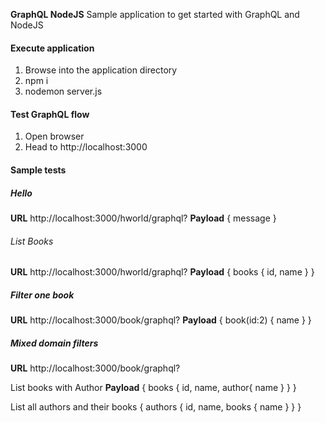 **GraphQL  NodeJS**
Sample application to get started with GraphQL and NodeJS

#### Execute application
1. Browse into the application directory
2. npm i    
3. nodemon server.js

#### Test GraphQL flow
1. Open browser
2. Head to http://localhost:3000

#### Sample tests
##### Hello
**URL**
http://localhost:3000/hworld/graphql?
**Payload**
{
message
}

###### List Books
**URL**
http://localhost:3000/hworld/graphql?
**Payload**
{
books {
id,
name
}
}


##### Filter one book
**URL**
http://localhost:3000/book/graphql?
**Payload**
{
book(id:2) {
name
}
}


##### Mixed domain filters
**URL**
http://localhost:3000/book/graphql?

List books with Author
**Payload**
{
books {
id,
name,
author{
name
}
}
}


List all authors and their books
{
authors {
id,
name,
books {
name
}
}
}
